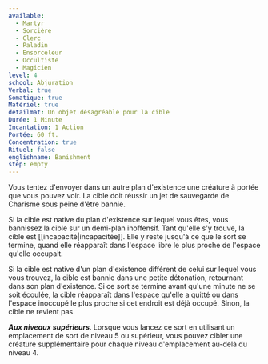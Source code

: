 ```yaml
---
available:
  - Martyr
  - Sorcière
  - Clerc
  - Paladin
  - Ensorceleur
  - Occultiste
  - Magicien
level: 4
school: Abjuration
Verbal: true
Somatique: true
Matériel: true
detailmat: Un objet désagréable pour la cible
Durée: 1 Minute
Incantation: 1 Action
Portée: 60 ft.
Concentration: true
Rituel: false
englishname: Banishment
step: empty
---
```

Vous tentez d'envoyer dans un autre plan d'existence une créature à portée que vous pouvez voir. La cible doit réussir un jet de sauvegarde de Charisme sous peine d'être bannie.  

Si la cible est native du plan d'existence sur lequel vous êtes, vous bannissez la cible sur un demi-plan inoffensif. Tant qu'elle s'y trouve, la cible est [[incapacité|incapacitée]]. Elle y reste jusqu'à ce que le sort se termine, quand elle réapparaît dans l'espace libre le plus proche de l'espace qu'elle occupait.

Si la cible est native d'un plan d'existence différent de celui sur lequel vous vous trouvez, la cible est bannie dans une petite détonation, retournant dans son plan d'existence. Si ce sort se termine avant qu'une minute ne se soit écoulée, la cible réapparaît dans l'espace qu'elle a quitté ou dans l'espace inoccupé le plus proche si cet endroit est déjà occupé. Sinon, la cible ne revient pas.  

**_Aux niveaux supérieurs_**. Lorsque vous lancez ce sort en utilisant un emplacement de sort de niveau 5 ou supérieur, vous pouvez cibler une créature supplémentaire pour chaque niveau d'emplacement au-delà du niveau 4.